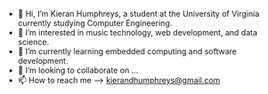 - 👋 Hi, I’m Kieran Humphreys, a student at the University of Virginia currently studying Computer Engineering.
- 👀 I’m interested in music technology, web development, and data science.
- 🌱 I’m currently learning embedded computing and software development.
- 💞️ I’m looking to collaborate on ...
- 📫 How to reach me --> kierandhumphreys@gmail.com

<!---
keyrons-hub/keyrons-hub is a ✨ special ✨ repository because its `README.md` (this file) appears on your GitHub profile.
You can click the Preview link to take a look at your changes.
--->

